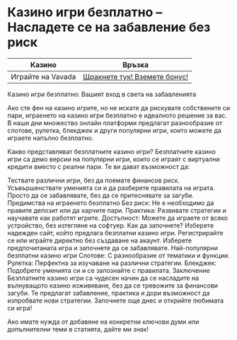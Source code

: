 # Казино игри безплатно – Насладете се на забавление без риск


| Казино                   | Връзка                                                                                         |
|--------------------------|------------------------------------------------------------------------------------------------|
| Играйте на Vavada        | [Щракнете тук! Вземете бонус!](https://partnervavadarv.com/?promo=664c53c2-c126-47df-a9b6-e93726155fae&target=register) |


Казино игри безплатно: Вашият вход в света на забавленията

Ако сте фен на казино игрите, но не искате да рискувате собствените си пари, играенето на казино игри безплатно е идеалното решение за вас. В наши дни множество онлайн платформи предлагат разнообразие от слотове, рулетка, блекджек и други популярни игри, които можете да играете напълно безплатно.

Какво представляват безплатните казино игри?
Безплатните казино игри са демо версии на популярни игри, които се играят с виртуални кредити вместо с реални пари. Те ви дават възможност да:

Тествате различни игри, без да поемате финансов риск.
Усъвършенствате уменията си и да разберете правилата на играта.
Просто да се забавлявате, без да се притеснявате за загуби.
Предимства на играенето безплатно
Без риск: Не е необходимо да правите депозит или да харчите пари.
Практика: Развивате стратегии и научавате как работят игрите.
Достъпност: Можете да играете от всяко устройство, без изтегляне на софтуер.
Как да започнете?
Изберете надежден сайт, който предлага безплатни казино игри.
Регистрирайте се или играйте директно без създаване на акаунт.
Изберете предпочитаната игра и започнете да се забавлявате.
Най-популярни безплатни казино игри
Слотове: С разнообразие от тематики и функции.
Рулетка: Перфектна за изучаване на различни стратегии.
Блекджек: Подобрете уменията си и се запознайте с правилата.
Заключение
Безплатните казино игри са чудесен начин да се насладите на вълнуващото казино изживяване, без да се тревожите за финансови загуби. Те предлагат забавление, практика и дори възможност да изпробвате нови стратегии. Започнете още днес и открийте любимата си игра!

Ако имате нужда от добавяне на конкретни ключови думи или допълнителни теми в статията, дайте ми знак!
